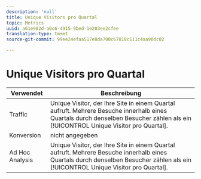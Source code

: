 ```yaml
---
description: 'null'
title: Unique Visitors pro Quartal
topic: Metrics
uuid: a61e982d-a0c6-4915-9bed-1e203ee2cfee
translation-type: tm+mt
source-git-commit: 99ee24efaa517e8da700c67818c111c4aa90dc02

---
```



# Unique Visitors pro Quartal

| Verwendet | Beschreibung |
|---|---|
| Traffic | Unique Visitor, der Ihre Site in einem Quartal aufruft. Mehrere Besuche innerhalb eines Quartals durch denselben Besucher zählen als ein [!UICONTROL Unique Visitor pro Quartal]. |
| Konversion | nicht angegeben |
| Ad Hoc Analysis | Unique Visitor, der Ihre Site in einem Quartal aufruft. Mehrere Besuche innerhalb eines Quartals durch denselben Besucher zählen als ein [!UICONTROL Unique Visitor pro Quartal]. |

